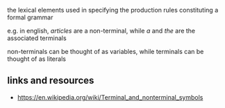 the lexical elements used in specifying the production rules constituting a formal grammar

e.g. in english, _articles_ are a non-terminal, while _a_ and _the_ are the associated terminals

non-terminals can be thought of as variables, while terminals can be thought of as literals

## links and resources

- https://en.wikipedia.org/wiki/Terminal_and_nonterminal_symbols